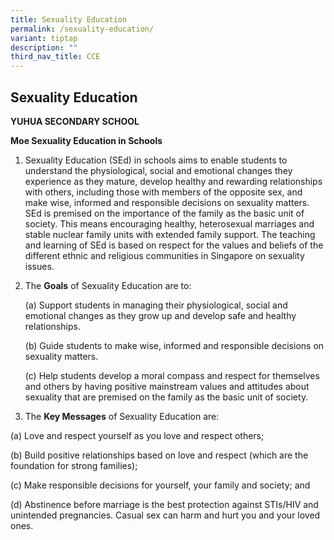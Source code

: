 ```yaml
---
title: Sexuality Education
permalink: /sexuality-education/
variant: tiptap
description: ""
third_nav_title: CCE
---
```

<h2>Sexuality Education</h2>
<p><strong>YUHUA SECONDARY SCHOOL</strong>
</p>
<p><strong>Moe Sexuality Education in Schools</strong>
</p>
<ol data-tight="true" class="tight">
<li>
<p>Sexuality Education (SEd) in schools aims to enable students to understand
the physiological, social and emotional changes they experience as they
mature, develop healthy and rewarding relationships with others, including
those with members of the opposite sex, and make wise, informed and responsible
decisions on sexuality matters. SEd is premised on the importance of the
family as the basic unit of society. This means encouraging healthy, heterosexual
marriages and stable nuclear family units with extended family support.
The teaching and learning of SEd is based on respect for the values and
beliefs of the different ethnic and religious communities in Singapore
on sexuality issues.&nbsp;</p>
</li>
<li>
<p>The <strong>Goals</strong> of Sexuality Education are to:&nbsp;</p>
<p>(a)&nbsp;Support students in managing their physiological, social and
emotional changes as they grow up and develop safe and healthy relationships.</p>
<p>(b)&nbsp;Guide students to make wise, informed and responsible decisions
on sexuality matters.</p>
<p>(c)&nbsp;Help students develop a moral compass and respect for themselves
and others by having positive mainstream values and attitudes about sexuality
that are premised on the family as the basic unit of society.</p>
</li>
<li>
<p>The <strong>Key Messages</strong> of Sexuality Education are:&nbsp;</p>
</li>
</ol>
<p>(a) Love and respect yourself as you love and respect others;</p>
<p>(b) Build positive relationships based on love and respect (which are
the foundation for strong families);</p>
<p>(c) Make responsible decisions for yourself, your family and society;
and</p>
<p>(d) Abstinence before marriage is the best protection against STIs/HIV
and unintended pregnancies. Casual sex can harm and hurt you and your loved
ones.</p>